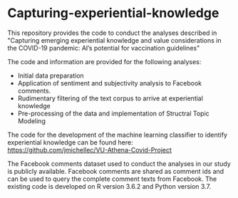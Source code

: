 # Capturing-experiential-knowledge
This repository provides the code to conduct the analyses described in "Capturing emerging experiential knowledge and value considerations in the COVID-19 pandemic: AI’s potential for vaccination guidelines"

The code and information are provided for the following analyses: 
- Initial data preparation
- Application of sentiment and subjectivity analysis to Facebook comments.
- Rudimentary filtering of the text corpus to arrive at experiential knowledge
- Pre-processing of the data and implementation of Structral Topic Modeling

The code for the development of the machine learning classifier to identify experiential knowledge can be found here:	https://github.com/jmichellec/VU-Athena-Covid-Project 

The Facebook comments dataset used to conduct the analyses in our study is publicly available. Facebook comments are shared as comment ids and can be used to query the complete comment texts from Facebook. The existing code is developed on R version 3.6.2 and Python version 3.7.  
